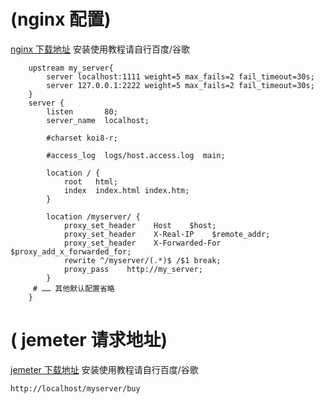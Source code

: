 # (nginx 配置)
[nginx 下载地址](http://nginx.org/en/download.html)
安装使用教程请自行百度/谷歌
```
    upstream my_server{
        server localhost:1111 weight=5 max_fails=2 fail_timeout=30s;
	    server 127.0.0.1:2222 weight=5 max_fails=2 fail_timeout=30s;
    }
    server {
        listen       80;
        server_name  localhost;

        #charset koi8-r;

        #access_log  logs/host.access.log  main;

        location / {
            root   html;
            index  index.html index.htm;
        }

        location /myserver/ {
            proxy_set_header    Host    $host;
            proxy_set_header    X-Real-IP    $remote_addr;
            proxy_set_header    X-Forwarded-For    $proxy_add_x_forwarded_for;
            rewrite ^/myserver/(.*)$ /$1 break;
            proxy_pass    http://my_server;
        }
     # …… 其他默认配置省略
    }
```

# ( jemeter 请求地址)
[jemeter 下载地址](https://jmeter.apache.org/download_jmeter.cgi)
安装使用教程请自行百度/谷歌
```
http://localhost/myserver/buy
```
